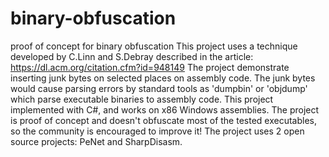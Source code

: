# binary-obfuscation
proof of concept for binary obfuscation
This project uses a technique developed by C.Linn and S.Debray described in the article: https://dl.acm.org/citation.cfm?id=948149
The project demonstrate inserting junk bytes on selected places on assembly code. 
The junk bytes would cause parsing errors by standard tools as 'dumpbin' or 'objdump' which parse executable binaries to assembly code.
This project implemented with C#, and works on x86 Windows assemblies.
The project is proof of concept and doesn't obfuscate most of the tested executables, so the community is encouraged to improve it!
The project uses 2 open source projects: PeNet and SharpDisasm.
